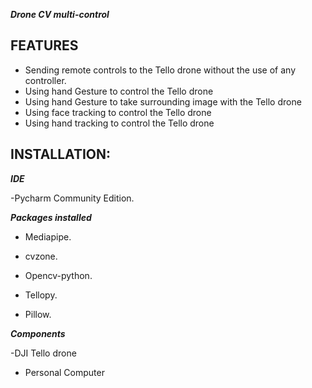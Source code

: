 ***Drone CV multi-control***

## FEATURES

- Sending remote controls to the Tello drone without the use of any controller.
- Using hand Gesture to control the Tello drone
- Using hand Gesture to take surrounding image with the Tello drone
- Using face tracking to control the Tello drone
- Using hand tracking to control the Tello drone


## INSTALLATION:

***IDE***

-Pycharm Community Edition.

***Packages installed***

- Mediapipe.

- cvzone.

- Opencv-python.

- Tellopy.

- Pillow.

***Components***

-DJI Tello drone

- Personal Computer

  
